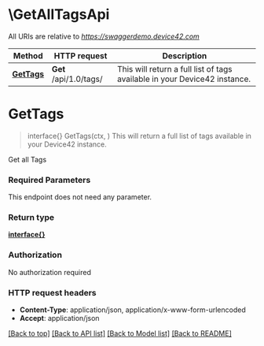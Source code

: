 # \GetAllTagsApi

All URIs are relative to *https://swaggerdemo.device42.com*

Method | HTTP request | Description
------------- | ------------- | -------------
[**GetTags**](GetAllTagsApi.md#GetTags) | **Get** /api/1.0/tags/ | This will return a full list of tags available in your Device42 instance.


# **GetTags**
> interface{} GetTags(ctx, )
This will return a full list of tags available in your Device42 instance.

Get all Tags

### Required Parameters
This endpoint does not need any parameter.

### Return type

[**interface{}**](interface{}.md)

### Authorization

No authorization required

### HTTP request headers

 - **Content-Type**: application/json, application/x-www-form-urlencoded
 - **Accept**: application/json

[[Back to top]](#) [[Back to API list]](../README.md#documentation-for-api-endpoints) [[Back to Model list]](../README.md#documentation-for-models) [[Back to README]](../README.md)

